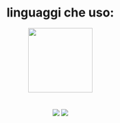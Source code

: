 
<h1 text align=center> linguaggi che uso: </h1>
<div align=center>

<img src="https://www.geekandjob.com/uploads/wiki/9e88fca5f508c3931ab20fd562afa066d7ebc455.png" width="150" height="150" hspace=50>
</div>
<h1 text align=center>  </h1>
<div align=center>
  <img src="https://media.tenor.com/1XG57qFFuWoAAAAM/ho-un-dubbio-ciccio.gif">
  <img src="https://media.tenor.com/OYBCYnbuSEsAAAAM/cicciogamer89.gif">
</div>




<!--
**DavideFocalors79/DavideFocalors79** is a ✨ _special_ ✨ repository because its `README.md` (this file) appears on your GitHub profile.

Here are some ideas to get you started:

- 🔭 I’m currently working on ...
- 🌱 I’m currently learning ...
- 👯 I’m looking to collaborate on ...
- 🤔 I’m looking for help with ...
- 💬 Ask me about ...
- 📫 How to reach me: ...
- 😄 Pronouns: ...
- ⚡ Fun fact: ...
-->
